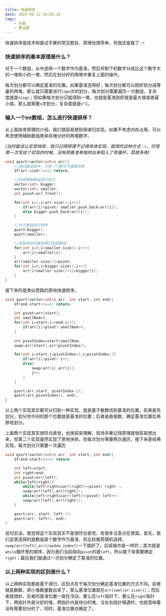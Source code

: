 ```yaml
---
title: 快速排序
date: 2025-06-12 20:05:10
tags:
    - 手撕
    - 算法题
---
```


快速排序是技术岗面试手撕的常见题目，原理也很简单，但我还是栽了 `:(`

### 快速排序的基本原理是什么？

对于一个数组，从中选择一个数字作为基准，然后将剩下的数字分成比这个数字大的一堆和小的一堆，然后在划分好的两堆中重复上面的操作。

每次划分都可以确定基准的位置。如果基准选得好，每次划分都可以刚好划分成等量的两堆，那么就只需要进行`logn`次的划分，每次划分需要遍历一次数组，复杂度就是`nlogn`；但如果每次划分只能得到一堆，也就是基准刚好就是最大值或者最小值，那么就需要`n`次划分，复杂度就是`n^2`。

### 输入一个int数组，怎么进行快速排序？

从上面排序原理的介绍，我们很容易想到用递归实现。如果不考虑内存占用，可以考虑使用辅助数组用来存储分好的两堆数字。

*(当时面试让实现快排，我只记得原理不记得具体实现，就用的这种方式 `:(`，可惜第一次写这个实现的时候，没有把基准单独拎出来陷入了死循环，菜就多练)*
```c++
void qsort(vector<int>& arr){
    //递归跳出条件，只有一个数字不需要排序
    if(arr.size()<=1) return;

    //利用辅助数组进行划分
    vector<int> bigger;
    vector<int> smaller;
    int pivot=arr.front();

    for(int i=1;i<arr.size();i++){
        if(arr[i]<pivot) smaller.push_back(arr[i]);
        else bigger.push_back(arr[i]);
    }

    //对子数组进行排序
    qsort(bigger);
    qsort(smaller);

    //将排序好的数组拷贝回原数组
    for(int i=0;i<smaller.size();i++){
        arr[i]=smaller[i];
    }
    arr[smaller.size()]=pivot;
    for(int i=0;i<bigger.size();i++){
        arr[i+smaller.size()+1]=bigger[i];
    }
}
```
接下来的是类似思路的原地快速排序。

```c++
void qsort(vector<int>& arr, int start, int end){
    if(end-start+1<=1) return;
    
    int pivot=arr[start];
    int smallNum=0;
    for(int i=start;i<=end;i++){
        if(arr[i]<pivot) smallNum++;
    }
    
    int pivotIndex=start+smallNum;
    swap(arr[start],arr[pivotIndex]);

    for(int i=start,j=pivotIndex+1;i<pivotIndex;){
        if(arr[i]<pivot) i++;
        else{
            swap(arr[i],arr[j]);
            j++;
        }
    }

    qsort(arr,start, pivotIndex-1);
    qsort(arr,pivotIndex+1, end);
}
```
以上两个实现其实都可以归到一种实现，就是基于数数找到基准的位置，前者是先划分，划分完中间的那个位置就是基准的位置；后者是直接数，确定基准位置后再原地划分。

上面两个实现其实很符合直觉，也很容易理解，现场手撕记得原理就很容易想出来，但第二个实现虽然实现了原地快排，但每次划分需要两次遍历，接下来是经典实现，每次划分只需要一次遍历

```c++
void qsort(vector<int>& arr, int start, int end){
    if(end-start+1<=1) return;

    int left=start;
    int right=end;
    int pivot=arr[left];
    while(left<right){
        while(left<right&&arr[right]>=pivot) right--;
        swap(arr[left],arr[right]);
        while(left<right&&arr[left]<=pivot) left++;
        swap(arr[left],arr[right]);
    }

    qsort(arr, start, left-1);
    qsort(arr, left+1, end);
}
```
说句实话，我觉得这个实现其实不是很符合直觉，有很多注意点在里面。首先，我们这里选择的是数组首个数字作为基准，但比较推荐随机选择，`swap(arr[left],arr[random_index])`一下就好了，后续操作是一样的；其次就是`while`循环里的顺序，因为我们当前指向`pivot`的是`left`，所以接下来需要确定`right`；最后我们就通过一次划分确定了基准的位置。

### 以上两种实现的区别是什么？

以上两种实现都是基于递归，区别点在于每次划分确定基准位置的方式不同。前者就是数数，把小堆数量数出来了，那么基准位置就在`arr[samller.size()]`；而后者就很妙，后者的基准位置一直在浮动，要么在`left`指针下，要么在`right`指针下，两指针外是分好的堆，两指针内是待分的堆，当左右指针相遇时，也就意味着没有需要划分的了，同时，基准位置也确定了。
